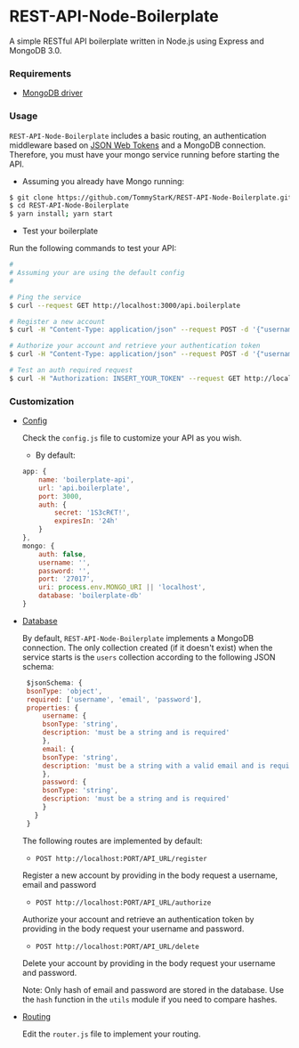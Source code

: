 # REST-API-Node-Boilerplate

A simple RESTful API boilerplate written in Node.js using Express and MongoDB 3.0.

### Requirements

- [MongoDB driver](http://mongodb.github.io/node-mongodb-native/3.0/)

### Usage

`REST-API-Node-Boilerplate` includes a basic routing, an authentication middleware based on [JSON Web Tokens](https://jwt.io/) 
and a MongoDB connection. Therefore, you must have your mongo service running before starting the API.

- Assuming you already have Mongo running:

```bash
$ git clone https://github.com/TommyStarK/REST-API-Node-Boilerplate.git
$ cd REST-API-Node-Boilerplate
$ yarn install; yarn start
```

- Test your boilerplate

Run the following commands to test your API:

 ```bash
#
# Assuming your are using the default config
#

# Ping the service 
$ curl --request GET http://localhost:3000/api.boilerplate

# Register a new account
$ curl -H "Content-Type: application/json" --request POST -d '{"username":"test", "email":"test@test.com", "password":"test"}' http://localhost:3000/api.boilerplate/register

# Authorize your account and retrieve your authentication token
$ curl -H "Content-Type: application/json" --request POST -d '{"username":"test", "password":"test"}' http://localhost:3000/api.boilerplate/authorize

# Test an auth required request
$ curl -H "Authorization: INSERT_YOUR_TOKEN" --request GET http://localhost:3000/api.boilerplate/hello
 ```

### Customization

- [Config](https://github.com/TommyStarK/REST-API-Node-Boilerplate/blob/master/config.js)

    Check the `config.js` file to customize your API as you wish. 
    
    * By default:

    ```js
    app: {
        name: 'boilerplate-api',
        url: 'api.boilerplate',
        port: 3000,
        auth: {
            secret: '1S3cR€T!',
            expiresIn: '24h'
        }
    },
    mongo: {
        auth: false,
        username: '',
        password: '',
        port: '27017',
        uri: process.env.MONGO_URI || 'localhost',
        database: 'boilerplate-db'
    }
    ```

- [Database](https://github.com/TommyStarK/REST-API-Node-Boilerplate/blob/master/database.js)

   By default, `REST-API-Node-Boilerplate` implements a MongoDB connection. The only collection
   created (if it doesn't exist) when the service starts is the `users` collection according to
   the following JSON schema:

   ```js
    $jsonSchema: {
    bsonType: 'object',
    required: ['username', 'email', 'password'],
    properties: {
        username: {
        bsonType: 'string',
        description: 'must be a string and is required'
        },
        email: {
        bsonType: 'string',
        description: 'must be a string with a valid email and is required'
        },
        password: {
        bsonType: 'string',
        description: 'must be a string and is required'
        }
      }
    }
   ```

   The following routes are implemented by default:
   * `POST http://localhost:PORT/API_URL/register`

    Register a new account by providing in the body request a username, email and password

   * `POST http://localhost:PORT/API_URL/authorize`

    Authorize your account and retrieve an authentication token by providing in the body request
    your username and password.

   * `POST http://localhost:PORT/API_URL/delete`

   Delete your account by providing in the body request your username and password.


   Note: Only hash of email and password are stored in the database. Use the `hash` function in the 
   `utils` module if you need to compare hashes.

- [Routing](https://github.com/TommyStarK/REST-API-Node-Boilerplate/blob/master/routes/router.js)

    Edit the `router.js` file to implement your routing.